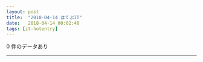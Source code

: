 ```yaml
---
layout: post
title:  "2018-04-14 はてぶIT"
date:   2018-04-14 00:02:40
tags: [it-hotentry]
---
```

0 件のデータあり

<hr>
